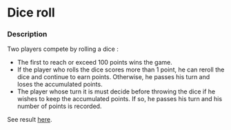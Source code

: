 # Dice roll

### Description

Two players compete by rolling a dice :
- The first to reach or exceed 100 points wins the game.
- If the player who rolls the dice scores more than 1 point, he can reroll the dice and continue to earn points.
Otherwise, he passes his turn and loses the accumulated points.
- The player whose turn it is must decide before throwing the dice if he wishes to keep the accumulated points. If so, he passes his turn and his number of points is recorded.  

See result [here](https://yttiiz.github.io/dice_roll/).
